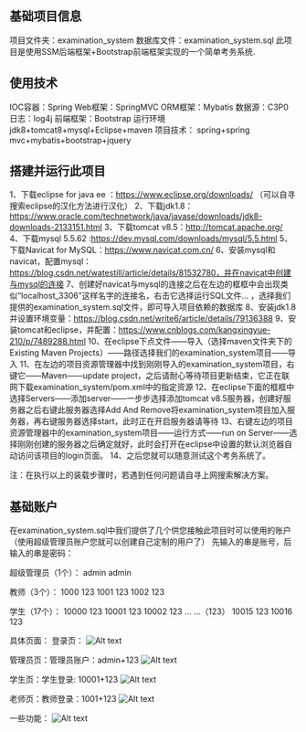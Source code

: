基础项目信息
--------------
项目文件夹：examination_system
数据库文件：examination_system.sql
此项目是使用SSM后端框架+Bootstrap前端框架实现的一个简单考务系统.


使用技术 
---------
IOC容器：Spring 
Web框架：SpringMVC 
ORM框架：Mybatis 
数据源：C3P0 
日志：log4j 
前端框架：Bootstrap 
运行环境 jdk8+tomcat8+mysql+Eclipse+maven
项目技术： spring+spring mvc+mybatis+bootstrap+jquery


搭建并运行此项目
-----------------
1、下载eclipse for java ee ：https://www.eclipse.org/downloads/   （可以自寻搜索eclipse的汉化方法进行汉化）
2、下载jdk1.8：https://www.oracle.com/technetwork/java/javase/downloads/jdk8-downloads-2133151.html
3、下载tomcat v8.5：http://tomcat.apache.org/
4、下载mysql 5.5.62 :https://dev.mysql.com/downloads/mysql/5.5.html
5、下载Navicat for MySQL：https://www.navicat.com.cn/
6、安装mysql和navicat，配置mysql：https://blog.csdn.net/watestill/article/details/81532780，并在navicat中创建与mysql的连接
7、创建好navicat与mysql的连接之后在左边的框框中会出现类似“localhost_3306”这样名字的连接名，右击它选择运行SQL文件...   ，选择我们提供的examination_system.sql文件，即可导入项目依赖的数据库
8、安装jdk1.8并设置环境变量：https://blog.csdn.net/write6/article/details/79136388
9、安装tomcat和eclipse，并配置：https://www.cnblogs.com/kangxingyue-210/p/7489288.html
10、在eclipse下点文件——导入（选择maven文件夹下的Existing Maven Projects）——路径选择我们的examination_system项目——导入
11、在左边的项目资源管理器中找到刚刚导入的examination_system项目，右键它——Maven——update project，之后请耐心等待项目更新结束，它正在联网下载examination_system/pom.xml中的指定资源
12、在eclipse下面的框框中选择Servers——添加server——一步步选择添加tomcat v8.5服务器，创建好服务器之后右键此服务器选择Add And Remove将examination_system项目加入服务器，再右键服务器选择start，此时正在开启服务器请等待
13、右键左边的项目资源管理器中的examination_system项目——运行方式——run on Server——选择刚刚创建的服务器之后确定就好，此时会打开在eclipse中设置的默认浏览器自动访问该项目的login页面。
14、之后您就可以随意测试这个考务系统了。

注：在执行以上的装载步骤时，若遇到任何问题请自寻上网搜索解决方案。


基础账户
---------
在examination_system.sql中我们提供了几个供您接触此项目时可以使用的账户（使用超级管理员账户您就可以创建自己定制的用户了）
先输入的串是账号，后输入的串是密码：

超级管理员（1个）：
admin	admin

教师（3个）：
1000	123
1001	123
1002	123

学生（17个）：
10000	123
10001	123
10002	123
...	...（123）
10015	123
10016	123


具体页面：
登录页：
![Alt text](https://github.com/Zoutao6/examination_system-/raw/master/images/1.png)

管理员页：管理员账户：admin+123
![Alt text](https://github.com/Zoutao6/examination_system-/raw/master/images/2.png)

学生页：学生登录: 10001+123
![Alt text](https://github.com/Zoutao6/examination_system-/raw/master/images/3.png)

老师页：教师登录：1001+123
![Alt text](https://github.com/Zoutao6/examination_system-/raw/master/images/4.png)

一些功能：
![Alt text](https://github.com/Zoutao6/examination_system-/raw/master/images/5.png)



